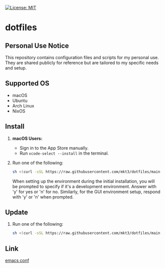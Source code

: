 [![License: MIT](https://img.shields.io/badge/License-MIT-yellow.svg)](https://opensource.org/licenses/MIT)

# dotfiles

## Personal Use Notice
This repository contains configuration files and scripts for my personal use. They are shared publicly for reference but are tailored to my specific needs and setup.

## Supported OS
- macOS
- Ubuntu
- Arch Linux
- NixOS

## Install
1. **macOS Users:**
   - Sign in to the App Store manually.
   - Run `xcode-select --install` in the terminal.
2. Run one of the following:

   ```bash
   sh <(curl -sSL https://raw.githubusercontent.com/mkt3/dotfiles/main/install.sh)
   ```

   When setting up the environment during the initial installation, you will be prompted to specify if it's a development environment. Answer with 'y' for yes or 'n' for no. Similarly, for the GUI environment setup, respond with 'y' or 'n' when prompted.


## Update
1. Run one of the following:
   ```bash
   sh <(curl -sSL https://raw.githubusercontent.com/mkt3/dotfiles/main/install.sh)
   ```

## Link
[emacs conf](./files/emacs)
